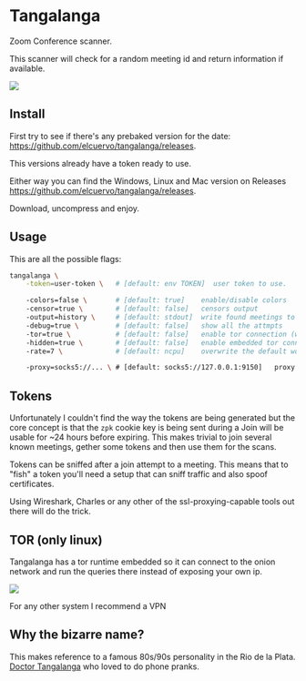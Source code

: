 # Tangalanga

Zoom Conference scanner.

This scanner will check for a random meeting id and return information if available.

![](http://share.elcuervo.net/screenshot_2020-05-29_213922.png)

## Install

First try to see if there's any prebaked version for the date: https://github.com/elcuervo/tangalanga/releases.

This versions already have a token ready to use.

Either way you can find the Windows, Linux and Mac version on Releases https://github.com/elcuervo/tangalanga/releases.

Download, uncompress and enjoy.

## Usage

This are all the possible flags:

```bash
tangalanga \
    -token=user-token \   # [default: env TOKEN]  user token to use.

    -colors=false \       # [default: true]    enable/disable colors
    -censor=true \        # [default: false]   censors output
    -output=history \     # [default: stdout]  write found meetings to file
    -debug=true \         # [default: false]   show all the attmpts
    -tor=true \           # [default: false]   enable tor connection (will use default socks proxy)
    -hidden=true \        # [default: false]   enable embedded tor connection (only linux)
    -rate=7 \             # [default: ncpu]    overwrite the default worker pool

    -proxy=socks5://... \ # [default: socks5://127.0.0.1:9150]   proxy url to use
```

## Tokens

Unfortunately I couldn't find the way the tokens are being generated but the core concept is that
the `zpk` cookie key is being sent during a Join will be usable for ~24 hours before expiring. This
makes trivial to join several known meetings, gether some tokens and then use them for the scans.

Tokens can be sniffed after a join attempt to a meeting.
This means that to "fish" a token you'll need a setup that can sniff traffic and also spoof
certificates.

Using Wireshark, Charles or any other of the ssl-proxying-capable tools out there will do the trick.

## TOR (only linux)

Tangalanga has a tor runtime embedded so it can connect to the onion network and run the queries
there instead of exposing your own ip.

![](http://share.elcuervo.net/tangalanga-find-tor-01.png)

For any other system I recommend a VPN

## Why the bizarre name?

This makes reference to a famous 80s/90s personality in the Rio de la Plata. [Doctor Tangalanga](https://en.wikipedia.org/wiki/Dr._Tangalanga)
who loved to do phone pranks.
